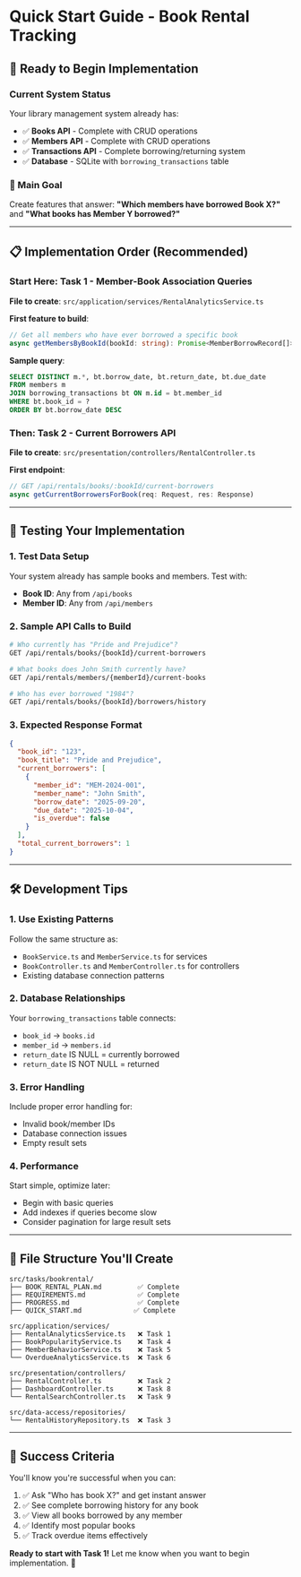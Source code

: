 # Quick Start Guide - Book Rental Tracking

## 🚀 Ready to Begin Implementation

### Current System Status
Your library management system already has:
- ✅ **Books API** - Complete with CRUD operations
- ✅ **Members API** - Complete with CRUD operations  
- ✅ **Transactions API** - Complete borrowing/returning system
- ✅ **Database** - SQLite with `borrowing_transactions` table

### 🎯 Main Goal
Create features that answer: **"Which members have borrowed Book X?"** and **"What books has Member Y borrowed?"**

---

## 📋 Implementation Order (Recommended)

### Start Here: Task 1 - Member-Book Association Queries
**File to create**: `src/application/services/RentalAnalyticsService.ts`

**First feature to build**:
```typescript
// Get all members who have ever borrowed a specific book
async getMembersByBookId(bookId: string): Promise<MemberBorrowRecord[]>
```

**Sample query**:
```sql
SELECT DISTINCT m.*, bt.borrow_date, bt.return_date, bt.due_date
FROM members m 
JOIN borrowing_transactions bt ON m.id = bt.member_id 
WHERE bt.book_id = ?
ORDER BY bt.borrow_date DESC
```

### Then: Task 2 - Current Borrowers API
**File to create**: `src/presentation/controllers/RentalController.ts`

**First endpoint**:
```typescript
// GET /api/rentals/books/:bookId/current-borrowers
async getCurrentBorrowersForBook(req: Request, res: Response)
```

---

## 🧪 Testing Your Implementation

### 1. Test Data Setup
Your system already has sample books and members. Test with:
- **Book ID**: Any from `/api/books` 
- **Member ID**: Any from `/api/members`

### 2. Sample API Calls to Build
```bash
# Who currently has "Pride and Prejudice"?
GET /api/rentals/books/{bookId}/current-borrowers

# What books does John Smith currently have?
GET /api/rentals/members/{memberId}/current-books

# Who has ever borrowed "1984"?
GET /api/rentals/books/{bookId}/borrowers/history
```

### 3. Expected Response Format
```json
{
  "book_id": "123",
  "book_title": "Pride and Prejudice",
  "current_borrowers": [
    {
      "member_id": "MEM-2024-001",
      "member_name": "John Smith",
      "borrow_date": "2025-09-20",
      "due_date": "2025-10-04",
      "is_overdue": false
    }
  ],
  "total_current_borrowers": 1
}
```

---

## 🛠️ Development Tips

### 1. Use Existing Patterns
Follow the same structure as:
- `BookService.ts` and `MemberService.ts` for services
- `BookController.ts` and `MemberController.ts` for controllers
- Existing database connection patterns

### 2. Database Relationships
Your `borrowing_transactions` table connects:
- `book_id` → `books.id`
- `member_id` → `members.id`
- `return_date` IS NULL = currently borrowed
- `return_date` IS NOT NULL = returned

### 3. Error Handling
Include proper error handling for:
- Invalid book/member IDs
- Database connection issues
- Empty result sets

### 4. Performance
Start simple, optimize later:
- Begin with basic queries
- Add indexes if queries become slow
- Consider pagination for large result sets

---

## 📁 File Structure You'll Create
```
src/tasks/bookrental/
├── BOOK_RENTAL_PLAN.md         ✅ Complete
├── REQUIREMENTS.md             ✅ Complete  
├── PROGRESS.md                 ✅ Complete
├── QUICK_START.md             ✅ Complete

src/application/services/
├── RentalAnalyticsService.ts   ❌ Task 1
├── BookPopularityService.ts    ❌ Task 4
├── MemberBehaviorService.ts    ❌ Task 5
└── OverdueAnalyticsService.ts  ❌ Task 6

src/presentation/controllers/
├── RentalController.ts         ❌ Task 2
├── DashboardController.ts      ❌ Task 8
└── RentalSearchController.ts   ❌ Task 9

src/data-access/repositories/
└── RentalHistoryRepository.ts  ❌ Task 3
```

---

## 🎉 Success Criteria

You'll know you're successful when you can:
1. ✅ Ask "Who has book X?" and get instant answer
2. ✅ See complete borrowing history for any book
3. ✅ View all books borrowed by any member  
4. ✅ Identify most popular books
5. ✅ Track overdue items effectively

**Ready to start with Task 1!** Let me know when you want to begin implementation. 🚀